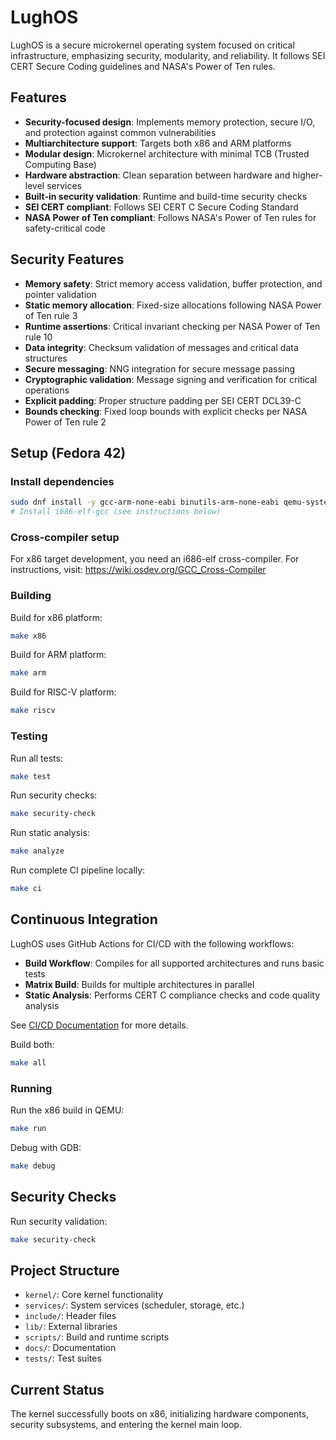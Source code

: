 # LughOS

LughOS is a secure microkernel operating system focused on critical infrastructure, emphasizing security, modularity, and reliability. It follows SEI CERT Secure Coding guidelines and NASA's Power of Ten rules.

## Features

- **Security-focused design**: Implements memory protection, secure I/O, and protection against common vulnerabilities
- **Multiarchitecture support**: Targets both x86 and ARM platforms
- **Modular design**: Microkernel architecture with minimal TCB (Trusted Computing Base)
- **Hardware abstraction**: Clean separation between hardware and higher-level services
- **Built-in security validation**: Runtime and build-time security checks
- **SEI CERT compliant**: Follows SEI CERT C Secure Coding Standard
- **NASA Power of Ten compliant**: Follows NASA's Power of Ten rules for safety-critical code

## Security Features

- **Memory safety**: Strict memory access validation, buffer protection, and pointer validation
- **Static memory allocation**: Fixed-size allocations following NASA Power of Ten rule 3
- **Runtime assertions**: Critical invariant checking per NASA Power of Ten rule 10
- **Data integrity**: Checksum validation of messages and critical data structures
- **Secure messaging**: NNG integration for secure message passing
- **Cryptographic validation**: Message signing and verification for critical operations
- **Explicit padding**: Proper structure padding per SEI CERT DCL39-C
- **Bounds checking**: Fixed loop bounds with explicit checks per NASA Power of Ten rule 2

## Setup (Fedora 42)

### Install dependencies

```bash
sudo dnf install -y gcc-arm-none-eabi binutils-arm-none-eabi qemu-system-x86 qemu-system-arm cmake make git cppcheck
# Install i686-elf-gcc (see instructions below)
```

### Cross-compiler setup

For x86 target development, you need an i686-elf cross-compiler. For instructions, visit: https://wiki.osdev.org/GCC_Cross-Compiler

### Building

Build for x86 platform:

```bash
make x86
```

Build for ARM platform:

```bash
make arm
```

Build for RISC-V platform:

```bash
make riscv
```

### Testing

Run all tests:

```bash
make test
```

Run security checks:

```bash
make security-check
```

Run static analysis:

```bash
make analyze
```

Run complete CI pipeline locally:

```bash
make ci
```

## Continuous Integration

LughOS uses GitHub Actions for CI/CD with the following workflows:

- **Build Workflow**: Compiles for all supported architectures and runs basic tests
- **Matrix Build**: Builds for multiple architectures in parallel
- **Static Analysis**: Performs CERT C compliance checks and code quality analysis

See [CI/CD Documentation](docs/ci_cd.md) for more details.

Build both:

```bash
make all
```

### Running

Run the x86 build in QEMU:

```bash
make run
```

Debug with GDB:

```bash
make debug
```

## Security Checks

Run security validation:

```bash
make security-check
```

## Project Structure

- `kernel/`: Core kernel functionality
- `services/`: System services (scheduler, storage, etc.)
- `include/`: Header files
- `lib/`: External libraries
- `scripts/`: Build and runtime scripts
- `docs/`: Documentation
- `tests/`: Test suites

## Current Status

The kernel successfully boots on x86, initializing hardware components, security subsystems, and entering the kernel main loop.
